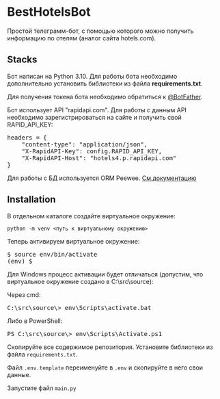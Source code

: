 <h1>BestHotelsBot</h1>
Простой телеграмм-бот, с помощью которого можно получить информацию по отелям (аналог сайта hotels.com).

<h2>Stacks</h2>
Бот написан на Python 3.10. 
Для работы бота необходимо дополнительно установить библиотеки из файла <b>requirements.txt</b>. 

Для получения токена бота необходимо обратиться к [@BotFather](https://t.me/BotFather).

Бот использует API "rapidapi.com". Для работы с данным API необходимо зарегистрироваться на сайте и получить свой RAPID_API_KEY:
<pre>headers = {
    "content-type": "application/json",
    "X-RapidAPI-Key": config.RAPID_API_KEY,
    "X-RapidAPI-Host": "hotels4.p.rapidapi.com"
}</pre>

Для работы с БД используется ORM Peewee. [См.документацию](http://docs.peewee-orm.com/en/latest/) 

<h2>Installation</h2>
В отдельном каталоге создайте виртуальное окружение:

<code>python -m venv <путь к виртуальному окружению></code>

Теперь активируем виртуальное окружение:

<pre>$ source env/bin/activate
(env) $</pre>
Для Windows процесс активации будет отличаться (допустим, что виртуальное окружение создано в C:\src\source):

Через cmd:
<pre>C:\src\source\> env\Scripts\activate.bat</pre>

Либо в PowerShell:
<pre>PS C:\src\source\> env\Scripts\Activate.ps1</pre>

Скопируйте все содержимое репозитория.
Установите библиотеки из файла <code>requirements.txt</code>.

Файл <code>.env.template</code> переименуйте в <code>.env</code> и скопируйте в него свои данные.

Запустите файл <code>main.py</code>
